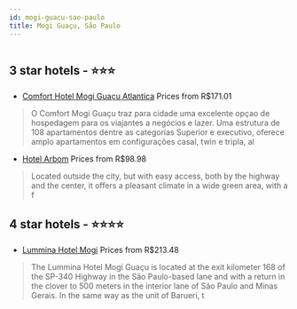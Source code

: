 ```yaml
---
id: mogi-guacu-sao-paulo
title: Mogi Guaçu, São Paulo
---
```


<center><img src="https://novo-hu.s3.amazonaws.com/reservas/ota/prod/hotel/3518/comfort-hotel-mogi-guacu-sp-001_20171121114705.png" alt="" /></center>


##  3 star hotels - ⭐️⭐️⭐️

-    [Comfort Hotel Mogi Guaçu Atlantica](https://us.hurb.com/hotels/mogi-guacu/comfort-hotel-mogi-guacu-atlantica-OMN-6333?cmp=18055) Prices from R$171.01
   > O Comfort Mogi Guaçu traz para cidade uma excelente opçao de hospedagem para os viajantes a negócios e lazer. Uma estrutura de 108 apartamentos dentre as categorias Superior e executivo, oferece amplo apartamentos em configurações casal, twin e tripla, al
-    [Hotel Arbom](https://us.hurb.com/hotels/mogi-guacu/hotel-arbom-10594?cmp=18055) Prices from R$98.98
   > Located outside the city, but with easy access, both by the highway and the center, it offers a pleasant climate in a wide green area, with a f

##  4 star hotels - ⭐️⭐️⭐️⭐️

-    [Lummina Hotel Mogi](https://us.hurb.com/hotels/mogi-guacu/lummina-hotel-mogi-OMN-7063?cmp=18055) Prices from R$213.48
   > The Lummina Hotel Mogi Guaçu is located at the exit kilometer 168 of the SP-340 Highway in the São Paulo-based lane and with a return in the clover to 500 meters in the interior lane of São Paulo and Minas Gerais. In the same way as the unit of Barueri, t
